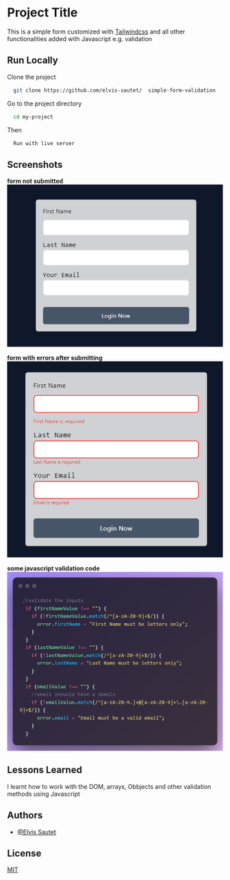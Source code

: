 # Project Title

This is a simple form customized with [Tailwindcss](https://tailwindcss.com) and all other functionalities added with Javascript e.g. validation

## Run Locally

Clone the project

```bash
  git clone https://github.com/elvis-sautet/  simple-form-validation
```

Go to the project directory

```bash
  cd my-project
```

Then

```bash
  Run with live server
```

## Screenshots

**form not submitted**
![App Screenshot1](/images/unvalidated.png)

**form with errors after submitting**
![App Screenshot1](/images/validated.png)

**some javascript validation code**
![App Screenshot1](/images/error.png)

## Lessons Learned

I learnt how to work with the DOM, arrays, Obbjects and other validation methods using Javascript

## Authors

- [@Elvis Sautet](https://www.github.com/elvis-sautet)

## License

[MIT](https://choosealicense.com/licenses/mit/)
